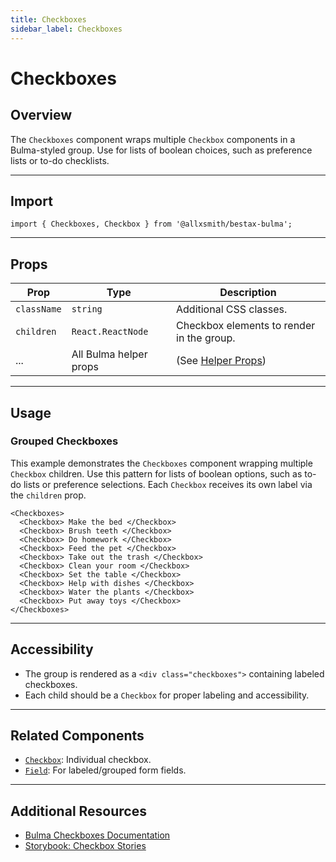 ```yaml
---
title: Checkboxes
sidebar_label: Checkboxes
---
```


# Checkboxes

## Overview

The `Checkboxes` component wraps multiple `Checkbox` components in a Bulma-styled group. Use for lists of boolean choices, such as preference lists or to-do checklists.

---

## Import

```tsx
import { Checkboxes, Checkbox } from '@allxsmith/bestax-bulma';
```

---

## Props

| Prop        | Type                   | Description                                      |
| ----------- | ---------------------- | ------------------------------------------------ |
| `className` | `string`               | Additional CSS classes.                          |
| `children`  | `React.ReactNode`      | Checkbox elements to render in the group.        |
| ...         | All Bulma helper props | (See [Helper Props](../helpers/usebulmaclasses)) |

---

## Usage

### Grouped Checkboxes

This example demonstrates the `Checkboxes` component wrapping multiple `Checkbox` children. Use this pattern for lists of boolean options, such as to-do lists or preference selections. Each `Checkbox` receives its own label via the `children` prop.

```tsx live
<Checkboxes>
  <Checkbox> Make the bed </Checkbox>
  <Checkbox> Brush teeth </Checkbox>
  <Checkbox> Do homework </Checkbox>
  <Checkbox> Feed the pet </Checkbox>
  <Checkbox> Take out the trash </Checkbox>
  <Checkbox> Clean your room </Checkbox>
  <Checkbox> Set the table </Checkbox>
  <Checkbox> Help with dishes </Checkbox>
  <Checkbox> Water the plants </Checkbox>
  <Checkbox> Put away toys </Checkbox>
</Checkboxes>
```

---

## Accessibility

- The group is rendered as a `<div class="checkboxes">` containing labeled checkboxes.
- Each child should be a `Checkbox` for proper labeling and accessibility.

---

## Related Components

- [`Checkbox`](./checkbox.md): Individual checkbox.
- [`Field`](./field.md): For labeled/grouped form fields.

---

## Additional Resources

- [Bulma Checkboxes Documentation](https://bulma.io/documentation/form/checkbox/#grouped-checkboxes)
- [Storybook: Checkbox Stories](https://bestax.cc/storybook/?path=/story/form-checkbox--listofcheckboxes)
